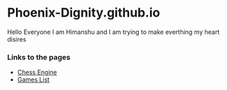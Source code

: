 # Phoenix-Dignity.github.io
Hello Everyone I am Himanshu and I am trying to make everthing my heart disires

### Links to the pages
- [Chess Engine](http://PhoenixDignity.github.io/Chess/)
- [Games List](http://PhoenixDignity.github.io/GBA/)
